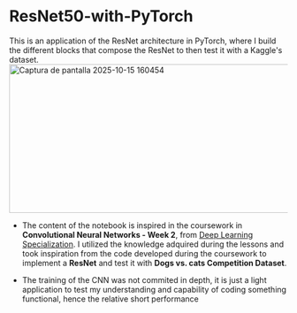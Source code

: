 # ResNet50-with-PyTorch
This is an application of the ResNet architecture in PyTorch, where I build the different blocks that compose the ResNet to then test it with a Kaggle's dataset.
<img width="1264" height="269" alt="Captura de pantalla 2025-10-15 160454" src="https://github.com/user-attachments/assets/985dd063-9852-4cac-ade3-8977bc87199b" />


* The content of the notebook is inspired in the coursework in **Convolutional Neural Networks - Week 2**, from [Deep Learning Specialization](https://www.coursera.org/specializations/deep-learning). I utilized the knowledge adquired during the lessons and took inspiration from the code developed during the coursework to implement a **ResNet** and test it with **Dogs vs. cats Competition Dataset**.

* The training of the CNN was not commited in depth, it is just a light application to test my understanding and capability of coding something functional, hence the relative short performance

